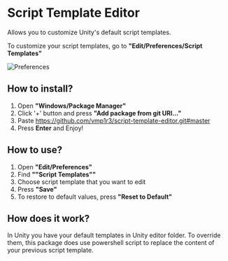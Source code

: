 # Script Template Editor

Allows you to customize Unity's default script templates.

To customize your script templates, go to **"Edit/Preferences/Script Templates"**

![Preferences](https://github.com/vmp1r3/script-template-editor/blob/master/Images~/img.png)

## How to install?

1. Open **"Windows/Package Manager"**
2. Click '+' button and press **"Add package from git URI..."**
3. Paste https://github.com/vmp1r3/script-template-editor.git#master
4. Press **Enter** and Enjoy!

## How to use?

1. Open **"Edit/Preferences"**
2. Find **""Script Templates""**
3. Choose script template that you want to edit
4. Press **"Save"**
5. To restore to default values, press **"Reset to Default"**

## How does it work?

In Unity you have your default templates in Unity editor folder. To override them, this package does use powershell script to replace the content of your previous script template.
